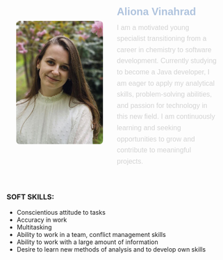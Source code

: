 <div style="display: flex; align-items: center; justify-content: center; padding: 20px; border-radius: 10px;">
  <img src="photo_2024-10-18_12-54-13.jpg" alt="Aliona Vinahrad" style="width: 200px; height: auto; margin-right: 30px; border-radius: 10px; border: 2px solid #fff;">
  <div style="color: #d3d3d3;">
    <h2 style="font-family: Arial, sans-serif; font-size: 24px; color: #b0c4de; margin-bottom: 10px;">Aliona Vinahrad</h2>
    <p style="font-family: Arial, sans-serif; font-size: 16px; line-height: 1.6; margin-top: 0;">
I am a motivated young specialist transitioning from a career in chemistry to software development.
Currently studying to become a Java developer, I am eager to apply my analytical skills, problem-solving abilities, and passion for technology in this new field.
I am continuously learning and seeking opportunities to grow and contribute to meaningful projects.
</p>
  </div>
</div>

### **SOFT SKILLS:**
* Сonscientious attitude to tasks
* Accuracy in work
* Multitasking
* Ability to work in a team, conflict management skills
* Ability to work with a large amount of information
* Desire to learn new methods of analysis and to develop own skills
